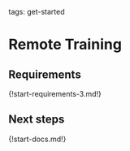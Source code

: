 tags: get-started

# Remote Training

## Requirements

{!start-requirements-3.md!}

## Next steps

{!start-docs.md!}
